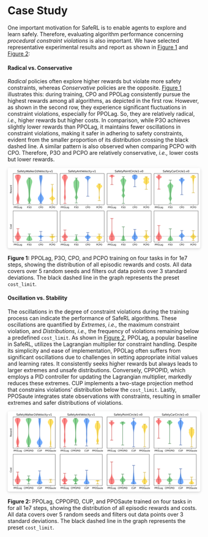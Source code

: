 # Case Study

One important motivation for SafeRL is to enable agents to explore and
learn safely. Therefore, evaluating algorithm performance concerning
*procedural constraint violations* is also important. We have selected
representative experimental results and report as shown in <a href="#analys">Figure 1</a> and <a href="#analys_ppo">Figure 2</a>:

#### Radical vs. Conservative

*Radical* policies often explore higher rewards but violate more safety
constraints, whereas *Conservative* policies are the opposite.
<a href="#analys">Figure 1</a> illustrates this: during training, CPO and
PPOLag consistently pursue the highest rewards among all algorithms, as
depicted in the first row. However, as shown in the second row, they
experience significant fluctuations in constraint violations, especially
for PPOLag. So, they are relatively radical, *i.e.,* higher rewards but
higher costs. In comparison, while P3O achieves slightly lower rewards
than PPOLag, it maintains fewer oscillations in constraint violations,
making it safer in adhering to safety constraints, evident from the
smaller proportion of its distribution crossing the black dashed line. A
similar pattern is also observed when comparing PCPO with CPO.
Therefore, P3O and PCPO are relatively conservative, *i.e.,* lower costs
but lower rewards.

<img style="border-radius: 0.3125em; box-shadow: 0 2px 4px 0 rgba(34,36,38,.12),0 2px 10px 0 rgba(34,36,38,.08);" src="https://github.com/Gaiejj/omnisafe_benchmarks_cruve/blob/main/on-policy/benchmarks/analys.png?raw=true" id="analys">
<br>

**Figure 1:** PPOLag, P3O, CPO, and PCPO training on four tasks in for 1e7 steps, showing the distribution of all episodic rewards and costs. All data covers over 5 random seeds and filters out data points over 3 standard deviations. The black dashed line in the graph represents the preset `cost_limit`.


#### Oscillation vs. Stability

The oscillations in the degree of constraint violations during the
training process can indicate the performance of SafeRL algorithms.
These oscillations are quantified by *Extremes*, *i.e.,* the maximum
constraint violation, and *Distributions*, *i.e.,* the frequency of
violations remaining below a predefined `cost_limit`. As shown in
<a href="#analys_ppo">Figure 2</a>, PPOLag, a popular baseline in SafeRL,
utilizes the Lagrangian multiplier for constraint handling. Despite its
simplicity and ease of implementation, PPOLag often suffers from
significant oscillations due to challenges in setting appropriate
initial values and learning rates. It consistently seeks higher rewards
but always leads to larger extremes and unsafe distributions.
Conversely, CPPOPID, which employs a PID controller for updating the
Lagrangian multiplier, markedly reduces these extremes. CUP implements a
two-stage projection method that constrains violations' distribution
below the `cost_limit`. Lastly, PPOSaute integrates state observations
with constraints, resulting in smaller extremes and safer distributions
of violations.

<img style="border-radius: 0.3125em; box-shadow: 0 2px 4px 0 rgba(34,36,38,.12),0 2px 10px 0 rgba(34,36,38,.08);" src="https://github.com/Gaiejj/omnisafe_benchmarks_cruve/blob/main/on-policy/benchmarks/analys_ppo.png?raw=true"  id="analys_ppo">
<br>

**Figure 2:** PPOLag, CPPOPID, CUP, and PPOSaute trained on four tasks in for all 1e7 steps, showing the distribution of all episodic rewards and costs. All data covers over 5 random seeds and filters out data points over 3 standard deviations. The black dashed line in the graph represents the preset `cost_limit`.
